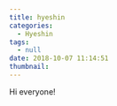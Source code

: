 ```yaml
---
title: hyeshin
categories:
  - Hyeshin
tags:
  - null
date: 2018-10-07 11:14:51
thumbnail:
---
```


Hi everyone!